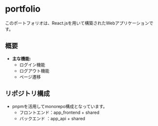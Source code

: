 # portfolio
このポートフォリオは、React.jsを用いて構築されたWebアプリケーションです。

## 概要
- **主な機能:**
  - ログイン機能
  - ログアウト機能
  - ページ遷移

## リポジトリ構成
- pnpmを活用してmonorepo構成となっています。
  - フロントエンド：app_frontend + shared
  - バックエンド  ：app_api      + shared
